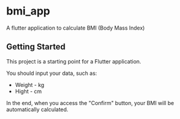 # bmi_app

A flutter application to calculate BMI (Body Mass Index)

## Getting Started

This project is a starting point for a Flutter application.

You should input your data, such as:
- Weight - kg
- Hight - cm

In the end, when you access the "Confirm" button, your BMI will be automatically calculated.
